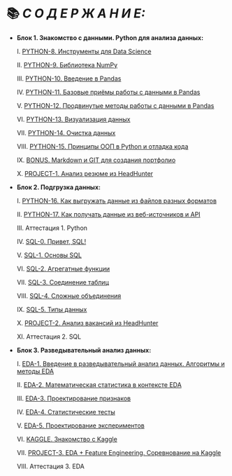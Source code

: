 # 📚 ***С О Д Е Р Ж А Н И Е:***

+ **Блок 1. Знакомство с данными. Python для анализа данных:**

    I. [PYTHON-8. Инструменты для Data Science]()

    II. [PYTHON-9. Библиотека NumPy]()

    III. [PYTHON-10. Введение в Pandas](https://github.com/Irina-Kondratenko/SkillFactory/blob/main/Data%20Science/%D0%91%D0%BB%D0%BE%D0%BA%201.%20%D0%97%D0%BD%D0%B0%D0%BA%D0%BE%D0%BC%D1%81%D1%82%D0%B2%D0%BE%20%D1%81%20%D0%B4%D0%B0%D0%BD%D0%BD%D1%8B%D0%BC%D0%B8.%20Python%20%D0%B4%D0%BB%D1%8F%20%D0%B0%D0%BD%D0%B0%D0%BB%D0%B8%D0%B7%D0%B0%20%D0%B4%D0%B0%D0%BD%D0%BD%D1%8B%D1%85/PYTHON-10.%20%D0%92%D0%B2%D0%B5%D0%B4%D0%B5%D0%BD%D0%B8%D0%B5%20%D0%B2%20Pandas/%D0%92%D0%B2%D0%B5%D0%B4%D0%B5%D0%BD%D0%B8%D0%B5%20%D0%B2%20Pandas.ipynb)

    IV. [PYTHON-11. Базовые приёмы работы с данными в Pandas](https://github.com/Irina-Kondratenko/SkillFactory/blob/main/Data%20Science/%D0%91%D0%BB%D0%BE%D0%BA%201.%20%D0%97%D0%BD%D0%B0%D0%BA%D0%BE%D0%BC%D1%81%D1%82%D0%B2%D0%BE%20%D1%81%20%D0%B4%D0%B0%D0%BD%D0%BD%D1%8B%D0%BC%D0%B8.%20Python%20%D0%B4%D0%BB%D1%8F%20%D0%B0%D0%BD%D0%B0%D0%BB%D0%B8%D0%B7%D0%B0%20%D0%B4%D0%B0%D0%BD%D0%BD%D1%8B%D1%85/PYTHON-11.%20%D0%91%D0%B0%D0%B7%D0%BE%D0%B2%D1%8B%D0%B5%20%D0%BF%D1%80%D0%B8%D1%91%D0%BC%D1%8B%20%D1%80%D0%B0%D0%B1%D0%BE%D1%82%D1%8B%20%D1%81%20%D0%B4%D0%B0%D0%BD%D0%BD%D1%8B%D0%BC%D0%B8%20%D0%B2%20Pandas/%D0%91%D0%B0%D0%B7%D0%BE%D0%B2%D1%8B%D0%B5%20%D0%BE%D0%BF%D0%B5%D1%80%D0%B0%D1%86%D0%B8%D0%B8%20%D1%81%D0%BE%20%D1%81%D1%82%D0%BE%D0%BB%D0%B1%D1%86%D0%B0%D0%BC%D0%B8%20DataFrame.ipynb)
    
    V. [PYTHON-12. Продвинутые методы работы с данными в Pandas](https://github.com/Irina-Kondratenko/SkillFactory/blob/main/Data%20Science/%D0%91%D0%BB%D0%BE%D0%BA%201.%20%D0%97%D0%BD%D0%B0%D0%BA%D0%BE%D0%BC%D1%81%D1%82%D0%B2%D0%BE%20%D1%81%20%D0%B4%D0%B0%D0%BD%D0%BD%D1%8B%D0%BC%D0%B8.%20Python%20%D0%B4%D0%BB%D1%8F%20%D0%B0%D0%BD%D0%B0%D0%BB%D0%B8%D0%B7%D0%B0%20%D0%B4%D0%B0%D0%BD%D0%BD%D1%8B%D1%85/PYTHON-12.%20%D0%9F%D1%80%D0%BE%D0%B4%D0%B2%D0%B8%D0%BD%D1%83%D1%82%D1%8B%D0%B5%20%D0%BC%D0%B5%D1%82%D0%BE%D0%B4%D1%8B%20%D1%80%D0%B0%D0%B1%D0%BE%D1%82%D1%8B%20%D1%81%20%D0%B4%D0%B0%D0%BD%D0%BD%D1%8B%D0%BC%D0%B8%20%D0%B2%20Pandas/%D0%9F%D1%80%D0%BE%D0%B4%D0%B2%D0%B8%D0%BD%D1%83%D1%82%D1%8B%D0%B5%20%D0%BC%D0%B5%D1%82%D0%BE%D0%B4%D1%8B%20%D1%80%D0%B0%D0%B1%D0%BE%D1%82%D1%8B%20%D1%81%20%D0%B4%D0%B0%D0%BD%D0%BD%D1%8B%D0%BC%D0%B8%20%D0%B2%20Pandas.ipynb)
    
    VI. [PYTHON-13. Визуализация данных](https://github.com/Irina-Kondratenko/SkillFactory/blob/main/Data%20Science/%D0%91%D0%BB%D0%BE%D0%BA%201.%20%D0%97%D0%BD%D0%B0%D0%BA%D0%BE%D0%BC%D1%81%D1%82%D0%B2%D0%BE%20%D1%81%20%D0%B4%D0%B0%D0%BD%D0%BD%D1%8B%D0%BC%D0%B8.%20Python%20%D0%B4%D0%BB%D1%8F%20%D0%B0%D0%BD%D0%B0%D0%BB%D0%B8%D0%B7%D0%B0%20%D0%B4%D0%B0%D0%BD%D0%BD%D1%8B%D1%85/PYTHON-13.%20%D0%92%D0%B8%D0%B7%D1%83%D0%B0%D0%BB%D0%B8%D0%B7%D0%B0%D1%86%D0%B8%D1%8F%20%D0%B4%D0%B0%D0%BD%D0%BD%D1%8B%D1%85/%D0%92%D0%B8%D0%B7%D1%83%D0%B0%D0%BB%D0%B8%D0%B7%D0%B0%D1%86%D0%B8%D1%8F%20%D0%B4%D0%B0%D0%BD%D0%BD%D1%8B%D1%85..ipynb)

    VII. [PYTHON-14. Очистка данных](https://github.com/Irina-Kondratenko/SkillFactory/blob/main/Data%20Science/%D0%91%D0%BB%D0%BE%D0%BA%201.%20%D0%97%D0%BD%D0%B0%D0%BA%D0%BE%D0%BC%D1%81%D1%82%D0%B2%D0%BE%20%D1%81%20%D0%B4%D0%B0%D0%BD%D0%BD%D1%8B%D0%BC%D0%B8.%20Python%20%D0%B4%D0%BB%D1%8F%20%D0%B0%D0%BD%D0%B0%D0%BB%D0%B8%D0%B7%D0%B0%20%D0%B4%D0%B0%D0%BD%D0%BD%D1%8B%D1%85/PYTHON-14.%20%D0%9E%D1%87%D0%B8%D1%81%D1%82%D0%BA%D0%B0%20%D0%B4%D0%B0%D0%BD%D0%BD%D1%8B%D1%85/%D0%9E%D1%87%D0%B8%D1%81%D1%82%D0%BA%D0%B0%20%D0%B4%D0%B0%D0%BD%D0%BD%D1%8B%D1%85.ipynb)
    
    VIII. [PYTHON-15. Принципы ООП в Python и отладка кода](https://github.com/Irina-Kondratenko/SkillFactory/blob/main/Data%20Science/%D0%91%D0%BB%D0%BE%D0%BA%201.%20%D0%97%D0%BD%D0%B0%D0%BA%D0%BE%D0%BC%D1%81%D1%82%D0%B2%D0%BE%20%D1%81%20%D0%B4%D0%B0%D0%BD%D0%BD%D1%8B%D0%BC%D0%B8.%20Python%20%D0%B4%D0%BB%D1%8F%20%D0%B0%D0%BD%D0%B0%D0%BB%D0%B8%D0%B7%D0%B0%20%D0%B4%D0%B0%D0%BD%D0%BD%D1%8B%D1%85/PYTHON-15.%20%D0%9F%D1%80%D0%B8%D0%BD%D1%86%D0%B8%D0%BF%D1%8B%20%D0%9E%D0%9E%D0%9F%20%D0%B2%20Python%20%D0%B8%20%D0%BE%D1%82%D0%BB%D0%B0%D0%B4%D0%BA%D0%B0%20%D0%BA%D0%BE%D0%B4%D0%B0/%D0%9F%D1%80%D0%B8%D0%BD%D1%86%D0%B8%D0%BF%D1%8B%20%D0%9E%D0%9E%D0%9F.ipynb)

    IX. [BONUS. Markdown и GIT для создания портфолио](https://github.com/Irina-Kondratenko/SkillFactory/blob/main/Data%20Science/%D0%91%D0%BB%D0%BE%D0%BA%201.%20%D0%97%D0%BD%D0%B0%D0%BA%D0%BE%D0%BC%D1%81%D1%82%D0%B2%D0%BE%20%D1%81%20%D0%B4%D0%B0%D0%BD%D0%BD%D1%8B%D0%BC%D0%B8.%20Python%20%D0%B4%D0%BB%D1%8F%20%D0%B0%D0%BD%D0%B0%D0%BB%D0%B8%D0%B7%D0%B0%20%D0%B4%D0%B0%D0%BD%D0%BD%D1%8B%D1%85/BONUS.%20Markdown%20%D0%B8%20GIT%20%D0%B4%D0%BB%D1%8F%20%D1%81%D0%BE%D0%B7%D0%B4%D0%B0%D0%BD%D0%B8%D1%8F%20%D0%BF%D0%BE%D1%80%D1%82%D1%84%D0%BE%D0%BB%D0%B8%D0%BE/Markdown%20and%20Git.ipynb)

    X. [PROJECT-1. Анализ резюме из HeadHunter](https://github.com/Irina-Kondratenko/SkillFactory/blob/main/Homework/Project_3/README.md)

+ **Блок 2. Подгрузка данных:**

    I. [PYTHON-16. Как выгружать данные из файлов разных форматов](https://github.com/Irina-Kondratenko/SkillFactory/blob/main/Data%20Science/%D0%91%D0%BB%D0%BE%D0%BA%202.%20%D0%9F%D0%BE%D0%B4%D0%B3%D1%80%D1%83%D0%B7%D0%BA%D0%B0%20%D0%B4%D0%B0%D0%BD%D0%BD%D1%8B%D1%85/PYTHON-16.%20%D0%9A%D0%B0%D0%BA%20%D0%B2%D1%8B%D0%B3%D1%80%D1%83%D0%B6%D0%B0%D1%82%D1%8C%20%D0%B4%D0%B0%D0%BD%D0%BD%D1%8B%D0%B5%20%D0%B8%D0%B7%20%D1%84%D0%B0%D0%B9%D0%BB%D0%BE%D0%B2%20%D1%80%D0%B0%D0%B7%D0%BD%D1%8B%D1%85%20%D1%84%D0%BE%D1%80%D0%BC%D0%B0%D1%82%D0%BE%D0%B2/%D0%9A%D0%B0%D0%BA%20%D0%B2%D1%8B%D0%B3%D1%80%D1%83%D0%B6%D0%B0%D1%82%D1%8C%20%D0%B4%D0%B0%D0%BD%D0%BD%D1%8B%D0%B5.ipynb)

    II. [PYTHON-17. Как получать данные из веб-источников и API](https://github.com/Irina-Kondratenko/SkillFactory/blob/main/Data%20Science/%D0%91%D0%BB%D0%BE%D0%BA%202.%20%D0%9F%D0%BE%D0%B4%D0%B3%D1%80%D1%83%D0%B7%D0%BA%D0%B0%20%D0%B4%D0%B0%D0%BD%D0%BD%D1%8B%D1%85/PYTHON-17.%20%D0%9A%D0%B0%D0%BA%20%D0%BF%D0%BE%D0%BB%D1%83%D1%87%D0%B0%D1%82%D1%8C%20%D0%B4%D0%B0%D0%BD%D0%BD%D1%8B%D0%B5%20%D0%B8%D0%B7%20%D0%B2%D0%B5%D0%B1-%D0%B8%D1%81%D1%82%D0%BE%D1%87%D0%BD%D0%B8%D0%BA%D0%BE%D0%B2%20%D0%B8%20API/%D0%9A%D0%B0%D0%BA%20%D0%BF%D0%BE%D0%BB%D1%83%D1%87%D0%B0%D1%82%D1%8C%20%D0%B4%D0%B0%D0%BD%D0%BD%D1%8B%D0%B5.ipynb)

    III. Аттестация 1. Python

    IV. [SQL-0. Привет, SQL!](https://github.com/Irina-Kondratenko/SkillFactory/blob/main/Data%20Science/%D0%91%D0%BB%D0%BE%D0%BA%202.%20%D0%9F%D0%BE%D0%B4%D0%B3%D1%80%D1%83%D0%B7%D0%BA%D0%B0%20%D0%B4%D0%B0%D0%BD%D0%BD%D1%8B%D1%85/SQL-0.%20%D0%9F%D1%80%D0%B8%D0%B2%D0%B5%D1%82%2C%20SQL!/%D0%9F%D1%80%D0%B8%D0%B2%D0%B5%D1%82%2C%20SQL.ipynb)

    V. [SQL-1. Основы SQL](https://github.com/Irina-Kondratenko/SkillFactory/blob/main/Data%20Science/%D0%91%D0%BB%D0%BE%D0%BA%202.%20%D0%9F%D0%BE%D0%B4%D0%B3%D1%80%D1%83%D0%B7%D0%BA%D0%B0%20%D0%B4%D0%B0%D0%BD%D0%BD%D1%8B%D1%85/SQL-1.%20%D0%9E%D1%81%D0%BD%D0%BE%D0%B2%D1%8B%20SQL/%D0%9E%D1%81%D0%BD%D0%BE%D0%B2%D1%8B%20SQL.ipynb)

    VI. [SQL-2. Агрегатные функции](https://github.com/Irina-Kondratenko/SkillFactory/blob/main/Data%20Science/%D0%91%D0%BB%D0%BE%D0%BA%202.%20%D0%9F%D0%BE%D0%B4%D0%B3%D1%80%D1%83%D0%B7%D0%BA%D0%B0%20%D0%B4%D0%B0%D0%BD%D0%BD%D1%8B%D1%85/SQL-2.%20%D0%90%D0%B3%D1%80%D0%B5%D0%B3%D0%B0%D1%82%D0%BD%D1%8B%D0%B5%20%D1%84%D1%83%D0%BD%D0%BA%D1%86%D0%B8%D0%B8/%D0%90%D0%B3%D1%80%D0%B5%D0%B3%D0%B0%D1%82%D0%BD%D1%8B%D0%B5%20%D1%84%D1%83%D0%BD%D0%BA%D1%86%D0%B8%D0%B8.ipynb)

    VII. [SQL-3. Соединение таблиц](https://github.com/Irina-Kondratenko/SkillFactory/blob/main/Data%20Science/%D0%91%D0%BB%D0%BE%D0%BA%202.%20%D0%9F%D0%BE%D0%B4%D0%B3%D1%80%D1%83%D0%B7%D0%BA%D0%B0%20%D0%B4%D0%B0%D0%BD%D0%BD%D1%8B%D1%85/SQL-3.%20%D0%A1%D0%BE%D0%B5%D0%B4%D0%B8%D0%BD%D0%B5%D0%BD%D0%B8%D0%B5%20%D1%82%D0%B0%D0%B1%D0%BB%D0%B8%D1%86/%D0%A1%D0%BE%D0%B5%D0%B4%D0%B8%D0%BD%D0%B5%D0%BD%D0%B8%D0%B5%20%D1%82%D0%B0%D0%B1%D0%BB%D0%B8%D1%86.ipynb)

    VIII. [SQL-4. Сложные объединения](https://github.com/Irina-Kondratenko/SkillFactory/blob/main/Data%20Science/%D0%91%D0%BB%D0%BE%D0%BA%202.%20%D0%9F%D0%BE%D0%B4%D0%B3%D1%80%D1%83%D0%B7%D0%BA%D0%B0%20%D0%B4%D0%B0%D0%BD%D0%BD%D1%8B%D1%85/SQL-4.%20%D0%A1%D0%BB%D0%BE%D0%B6%D0%BD%D1%8B%D0%B5%20%D0%BE%D0%B1%D1%8A%D0%B5%D0%B4%D0%B8%D0%BD%D0%B5%D0%BD%D0%B8%D1%8F/%D0%A1%D0%BB%D0%BE%D0%B6%D0%BD%D1%8B%D0%B5%20%D0%BE%D0%B1%D1%8A%D0%B5%D0%B4%D0%B8%D0%BD%D0%B5%D0%BD%D0%B8%D1%8F.ipynb)

    IX. [SQL-5. Типы данных](https://github.com/Irina-Kondratenko/SkillFactory/blob/main/Data%20Science/%D0%91%D0%BB%D0%BE%D0%BA%202.%20%D0%9F%D0%BE%D0%B4%D0%B3%D1%80%D1%83%D0%B7%D0%BA%D0%B0%20%D0%B4%D0%B0%D0%BD%D0%BD%D1%8B%D1%85/SQL-5.%20%D0%A2%D0%B8%D0%BF%D1%8B%20%D0%B4%D0%B0%D0%BD%D0%BD%D1%8B%D1%85/%D0%A2%D0%B8%D0%BF%D1%8B%20%D0%B4%D0%B0%D0%BD%D0%BD%D1%8B%D1%85.ipynb)

    X. [PROJECT-2. Анализ вакансий из HeadHunter](https://github.com/Irina-Kondratenko/SkillFactory/blob/main/Homework/Project_4/README.md)

    XI. Аттестация 2. SQL
    
+ **Блок 3. Разведывательный анализ данных:**
    
    I. [EDA-1. Введение в разведывательный анализ данных. Алгоритмы и методы EDA](https://github.com/Irina-Kondratenko/SkillFactory/blob/main/Data%20Science/%D0%91%D0%BB%D0%BE%D0%BA%203.%20%D0%A0%D0%B0%D0%B7%D0%B2%D0%B5%D0%B4%D1%8B%D0%B2%D0%B0%D1%82%D0%B5%D0%BB%D1%8C%D0%BD%D1%8B%D0%B9%20%D0%B0%D0%BD%D0%B0%D0%BB%D0%B8%D0%B7%20%D0%B4%D0%B0%D0%BD%D0%BD%D1%8B%D1%85/EDA-1.%20%D0%92%D0%B2%D0%B5%D0%B4%D0%B5%D0%BD%D0%B8%D0%B5%20%D0%B2%20%D1%80%D0%B0%D0%B7%D0%B2%D0%B5%D0%B4%D1%8B%D0%B2%D0%B0%D1%82%D0%B5%D0%BB%D1%8C%D0%BD%D1%8B%D0%B9%20%D0%B0%D0%BD%D0%B0%D0%BB%D0%B8%D0%B7%20%D0%B4%D0%B0%D0%BD%D0%BD%D1%8B%D1%85/%D0%92%D0%B2%D0%B5%D0%B4%D0%B5%D0%BD%D0%B8%D0%B5%20%D0%B2%20EDA.ipynb)
    
    II. [EDA-2. Математическая статистика в контексте EDA](https://github.com/Irina-Kondratenko/SkillFactory/blob/main/Data%20Science/%D0%91%D0%BB%D0%BE%D0%BA%203.%20%D0%A0%D0%B0%D0%B7%D0%B2%D0%B5%D0%B4%D1%8B%D0%B2%D0%B0%D1%82%D0%B5%D0%BB%D1%8C%D0%BD%D1%8B%D0%B9%20%D0%B0%D0%BD%D0%B0%D0%BB%D0%B8%D0%B7%20%D0%B4%D0%B0%D0%BD%D0%BD%D1%8B%D1%85/EDA-2.%20%D0%9C%D0%B0%D1%82%D0%B5%D0%BC%D0%B0%D1%82%D0%B8%D1%87%D0%B5%D1%81%D0%BA%D0%B0%D1%8F%20%D1%81%D1%82%D0%B0%D1%82%D0%B8%D1%81%D1%82%D0%B8%D0%BA%D0%B0%20%D0%B2%20%D0%BA%D0%BE%D0%BD%D1%82%D0%B5%D0%BA%D1%81%D1%82%D0%B5%20EDA/%D0%9C%D0%B0%D1%82%D0%B5%D0%BC%D0%B0%D1%82%D0%B8%D1%87%D0%B5%D1%81%D0%BA%D0%B0%D1%8F%20%D1%81%D1%82%D0%B0%D1%82%D0%B8%D1%81%D1%82%D0%B8%D0%BA%D0%B0%20%D0%B2%20%D0%BA%D0%BE%D0%BD%D1%82%D0%B5%D0%BA%D1%81%D1%82%D0%B5%20EDA.ipynb)

    III. [EDA-3. Проектирование признаков](https://github.com/Irina-Kondratenko/SkillFactory/blob/main/Data%20Science/%D0%91%D0%BB%D0%BE%D0%BA%203.%20%D0%A0%D0%B0%D0%B7%D0%B2%D0%B5%D0%B4%D1%8B%D0%B2%D0%B0%D1%82%D0%B5%D0%BB%D1%8C%D0%BD%D1%8B%D0%B9%20%D0%B0%D0%BD%D0%B0%D0%BB%D0%B8%D0%B7%20%D0%B4%D0%B0%D0%BD%D0%BD%D1%8B%D1%85/EDA-3.%20%D0%9F%D1%80%D0%BE%D0%B5%D0%BA%D1%82%D0%B8%D1%80%D0%BE%D0%B2%D0%B0%D0%BD%D0%B8%D0%B5%20%D0%BF%D1%80%D0%B8%D0%B7%D0%BD%D0%B0%D0%BA%D0%BE%D0%B2/%D0%9F%D1%80%D0%BE%D0%B5%D0%BA%D1%82%D0%B8%D1%80%D0%BE%D0%B2%D0%B0%D0%BD%D0%B8%D0%B5%20%D0%BF%D1%80%D0%B8%D0%B7%D0%BD%D0%B0%D0%BA%D0%BE%D0%B2.ipynb)

    IV. [EDA-4. Статистические тесты](https://github.com/Irina-Kondratenko/SkillFactory/blob/main/Data%20Science/%D0%91%D0%BB%D0%BE%D0%BA%203.%20%D0%A0%D0%B0%D0%B7%D0%B2%D0%B5%D0%B4%D1%8B%D0%B2%D0%B0%D1%82%D0%B5%D0%BB%D1%8C%D0%BD%D1%8B%D0%B9%20%D0%B0%D0%BD%D0%B0%D0%BB%D0%B8%D0%B7%20%D0%B4%D0%B0%D0%BD%D0%BD%D1%8B%D1%85/EDA-4.%20%D0%A1%D1%82%D0%B0%D1%82%D0%B8%D1%81%D1%82%D0%B8%D1%87%D0%B5%D1%81%D0%BA%D0%B8%D0%B5%20%D1%82%D0%B5%D1%81%D1%82%D1%8B/%D0%A1%D1%82%D0%B0%D1%82%D0%B8%D1%81%D1%82%D0%B8%D1%87%D0%B5%D1%81%D0%BA%D0%B8%D0%B5%20%D1%82%D0%B5%D1%81%D1%82%D1%8B.ipynb)

    V. [EDA-5. Проектирование экспериментов](https://github.com/Irina-Kondratenko/SkillFactory/blob/main/Data%20Science/%D0%91%D0%BB%D0%BE%D0%BA%203.%20%D0%A0%D0%B0%D0%B7%D0%B2%D0%B5%D0%B4%D1%8B%D0%B2%D0%B0%D1%82%D0%B5%D0%BB%D1%8C%D0%BD%D1%8B%D0%B9%20%D0%B0%D0%BD%D0%B0%D0%BB%D0%B8%D0%B7%20%D0%B4%D0%B0%D0%BD%D0%BD%D1%8B%D1%85/EDA-5.%20%D0%9F%D1%80%D0%BE%D0%B5%D0%BA%D1%82%D0%B8%D1%80%D0%BE%D0%B2%D0%B0%D0%BD%D0%B8%D0%B5%20%D1%8D%D0%BA%D1%81%D0%BF%D0%B5%D1%80%D0%B8%D0%BC%D0%B5%D0%BD%D1%82%D0%BE%D0%B2/%D0%9F%D1%80%D0%BE%D0%B5%D0%BA%D1%82%D0%B8%D1%80%D0%BE%D0%B2%D0%B0%D0%BD%D0%B8%D0%B5%20%D1%8D%D0%BA%D1%81%D0%BF%D0%B5%D1%80%D0%B8%D0%BC%D0%B5%D0%BD%D1%82%D0%BE%D0%B2.ipynb)

    VI. [KAGGLE. Знакомство с Kaggle](https://github.com/Irina-Kondratenko/SkillFactory/blob/main/Data%20Science/%D0%91%D0%BB%D0%BE%D0%BA%203.%20%D0%A0%D0%B0%D0%B7%D0%B2%D0%B5%D0%B4%D1%8B%D0%B2%D0%B0%D1%82%D0%B5%D0%BB%D1%8C%D0%BD%D1%8B%D0%B9%20%D0%B0%D0%BD%D0%B0%D0%BB%D0%B8%D0%B7%20%D0%B4%D0%B0%D0%BD%D0%BD%D1%8B%D1%85/KAGGLE.%20%D0%97%D0%BD%D0%B0%D0%BA%D0%BE%D0%BC%D1%81%D1%82%D0%B2%D0%BE%20%D1%81%20Kaggle/%D0%97%D0%BD%D0%B0%D0%BA%D0%BE%D0%BC%D1%81%D1%82%D0%B2%D0%BE%20%D1%81%20Kaggle.ipynb)

    VII. [PROJECT-3. EDA + Feature Engineering. Соревнование на Kaggle](https://github.com/Irina-Kondratenko/SkillFactory/blob/main/Homework/Project_6/README.md)

    VIII. Аттестация 3. EDA